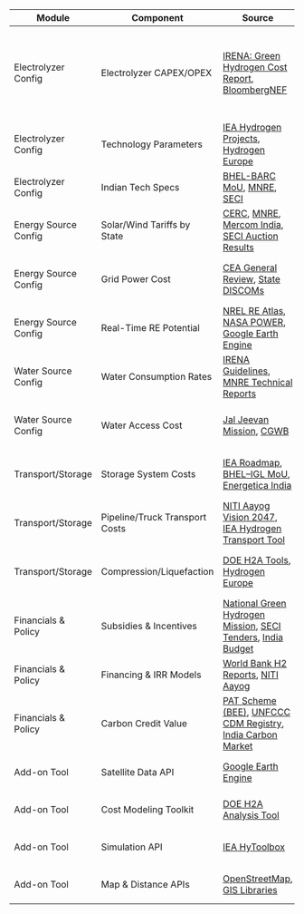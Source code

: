 | Module                | Component                       | Source | Description |
|-----------------------|----------------------------------|--------|-------------|
| Electrolyzer Config   | Electrolyzer CAPEX/OPEX         | [IRENA: Green Hydrogen Cost Report](https://www.irena.org/publications/2020/Dec/Green-hydrogen-Cost), [BloombergNEF](https://about.bnef.com/) | Global benchmarks for alkaline, PEM, SOEC electrolyzers – CAPEX, efficiencies, lifetime |
| Electrolyzer Config   | Technology Parameters           | [IEA Hydrogen Projects](https://www.iea.org/reports/global-hydrogen-review-2023), [Hydrogen Europe](https://hydrogeneurope.eu/) | Efficiency, degradation rate, operating hours, water use |
| Electrolyzer Config   | Indian Tech Specs               | [BHEL-BARC MoU](https://bhel.com/), [MNRE](https://mnre.gov.in), [SECI](https://seci.co.in) | Local electrolyzer specs, costing assumptions |
| Energy Source Config  | Solar/Wind Tariffs by State     | [CERC](https://cercind.gov.in/), [MNRE](https://mnre.gov.in/), [Mercom India](https://mercomindia.com/), [SECI Auction Results](https://seci.co.in) | Power purchase agreements and lowest bid prices (₹/kWh) |
| Energy Source Config  | Grid Power Cost                 | [CEA General Review](https://cea.nic.in/reports/annual-review/), [State DISCOMs](https://powermin.gov.in/) | Retail and industrial tariffs across Indian states |
| Energy Source Config  | Real-Time RE Potential          | [NREL RE Atlas](https://maps.nrel.gov/re-atlas/), [NASA POWER](https://power.larc.nasa.gov/), [Google Earth Engine](https://earthengine.google.com/) | Solar irradiance, wind speeds |
| Water Source Config   | Water Consumption Rates         | [IRENA Guidelines](https://www.irena.org/publications), [MNRE Technical Reports](https://mnre.gov.in) | ~9L of water per kg H₂; includes purification losses |
| Water Source Config   | Water Access Cost               | [Jal Jeevan Mission](https://jaljeevanmission.gov.in/), [CGWB](http://cgwb.gov.in/) | Water cost data in industrial zones or water-stressed areas |
| Transport/Storage     | Storage System Costs            | [IEA Roadmap](https://www.iea.org/reports/the-future-of-hydrogen), [BHEL–IGL MoU](https://bhel.com), [Energetica India](https://energetica-india.net/) | CAPEX and energy cost of compressed/liquid hydrogen |
| Transport/Storage     | Pipeline/Truck Transport Costs  | [NITI Aayog Vision 2047](https://www.niti.gov.in/), [IEA Hydrogen Transport Tool](https://www.iea.org/reports/the-future-of-hydrogen) | ₹/kg/km estimates for pipeline vs truck |
| Transport/Storage     | Compression/Liquefaction        | [DOE H2A Tools](https://www.hydrogen.energy.gov/h2a_analysis.html), [Hydrogen Europe](https://hydrogeneurope.eu/) | Energy cost (kWh/kg) for compression and storage |
| Financials & Policy   | Subsidies & Incentives          | [National Green Hydrogen Mission](https://mnre.gov.in/gh2mission), [SECI Tenders](https://seci.co.in), [India Budget](https://www.indiabudget.gov.in/) | CFA, PLI scheme, carbon credit incentives |
| Financials & Policy   | Financing & IRR Models          | [World Bank H2 Reports](https://www.worldbank.org/en/news/feature/2022/12/08/hydrogen-infrastructure), [NITI Aayog](https://niti.gov.in/) | IRR, TCO, Payback frameworks |
| Financials & Policy   | Carbon Credit Value             | [PAT Scheme (BEE)](https://beeindia.gov.in), [UNFCCC CDM Registry](https://cdm.unfccc.int/), [India Carbon Market](https://moef.gov.in/) | Value of avoided CO₂ emissions (₹/ton or $/ton) |
| Add-on Tool           | Satellite Data API              | [Google Earth Engine](https://earthengine.google.com/) | Irradiance, terrain, and water stress mapping |
| Add-on Tool           | Cost Modeling Toolkit           | [DOE H2A Analysis Tool](https://www.hydrogen.energy.gov/h2a_analysis.html) | Excel/Python models for hydrogen costing |
| Add-on Tool           | Simulation API                  | [IEA HyToolbox](https://www.iea.org/reports/the-future-of-hydrogen) | Simulation and modeling API for H₂ systems |
| Add-on Tool           | Map & Distance APIs             | [OpenStreetMap](https://www.openstreetmap.org/), [GIS Libraries](https://geopandas.org/) | Distance to ports, transport routes, elevation analysis |
